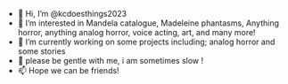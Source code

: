 - 👋 Hi, I’m @kcdoesthings2023
- 👀 I’m interested in Mandela catalogue, Madeleine phantasms, Anything horror, anything analog horror, voice acting, art, and many more!
- 🌱 I’m currently working on some projects including; analog horror and some stories
- 💞️ please be gentle with me, i am sometimes slow !
- 📫 Hope we can be friends!

<!---
kcdoesthings2023/kcdoesthings2023 is a ✨ special ✨ repository because its `README.md` (this file) appears on your GitHub profile.
You can click the Preview link to take a look at your changes.
--->
